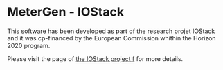 # MeterGen - IOStack
This software has been developed as part of the research projet IOStack and it was cp-financed by the European Commission whithin the Horizon 2020 program. 

Please visit the page of <a href="http://www.iostack.eu/">the IOStack project f</a> for more details.
